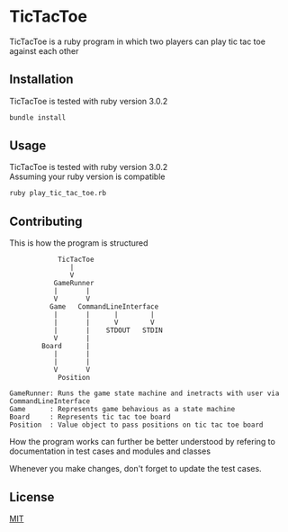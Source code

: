 # TicTacToe
TicTacToe is a ruby program in which two players can play tic tac toe against
each other

## Installation
TicTacToe is tested with ruby version 3.0.2
```bash
bundle install
```

## Usage
TicTacToe is tested with ruby version 3.0.2\
Assuming your ruby version is compatible

```bash
ruby play_tic_tac_toe.rb
```

## Contributing
This is how the program is structured

```
            TicTacToe
               |
               V
           GameRunner
           |       |
           V       V
          Game   CommandLineInterface
           |       |      |        |
           |       |      V        V
           |       |    STDOUT   STDIN
           V       |
        Board      |
           |       |
           |       |
           V       V
            Position

GameRunner: Runs the game state machine and inetracts with user via  CommandLineInterface
Game      : Represents game behavious as a state machine
Board     : Represents tic tac toe board
Position  : Value object to pass positions on tic tac toe board

```

How the program works can further be better understood by refering to documentation in test cases and modules and classes

Whenever you make changes, don't forget to update the test cases.


## License
[MIT](https://choosealicense.com/licenses/mit/)